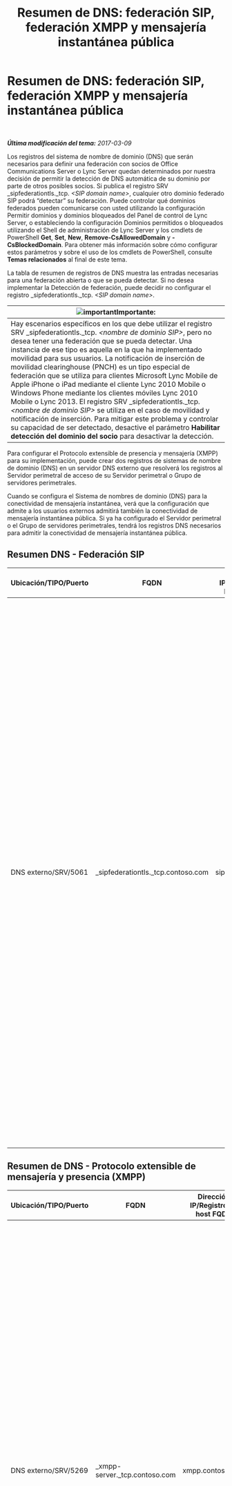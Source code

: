 ﻿---
title: 'Resumen de DNS: federación SIP, federación XMPP y mensajería instantánea pública'
TOCTitle: 'Resumen de DNS: federación SIP, federación XMPP y mensajería instantánea pública'
ms:assetid: 1ed24fb8-a849-44c0-a52e-7aef7527e644
ms:mtpsurl: https://technet.microsoft.com/es-es/library/JJ618369(v=OCS.15)
ms:contentKeyID: 49115273
ms.date: 03/09/2017
mtps_version: v=OCS.15
ms.translationtype: HT
---

# Resumen de DNS: federación SIP, federación XMPP y mensajería instantánea pública

 

_**Última modificación del tema:** 2017-03-09_

Los registros del sistema de nombre de dominio (DNS) que serán necesarios para definir una federación con socios de Office Communications Server o Lync Server quedan determinados por nuestra decisión de permitir la detección de DNS automática de su dominio por parte de otros posibles socios. Si publica el registro SRV \_sipfederationtls.\_tcp. *\<SIP domain name\>*, cualquier otro dominio federado SIP podrá “detectar” su federación. Puede controlar qué dominios federados pueden comunicarse con usted utilizando la configuración Permitir dominios y dominios bloqueados del Panel de control de Lync Server, o estableciendo la configuración Dominios permitidos o bloqueados utilizando el Shell de administración de Lync Server y los cmdlets de PowerShell **Get**, **Set**, **New**, **Remove-CsAllowedDomain** y **-CsBlockedDomain**. Para obtener más información sobre cómo configurar estos parámetros y sobre el uso de los cmdlets de PowerShell, consulte **Temas relacionados** al final de este tema.

La tabla de resumen de registros de DNS muestra las entradas necesarias para una federación abierta o que se pueda detectar. Si no desea implementar la Detección de federación, puede decidir no configurar el registro \_sipfederationtls.\_tcp. *\<SIP domain name\>*.

<table>
<thead>
<tr class="header">
<th><img src="images/Gg425917.important(OCS.15).gif" title="important" alt="important" />Importante:</th>
</tr>
</thead>
<tbody>
<tr class="odd">
<td>Hay escenarios específicos en los que debe utilizar el registro SRV _sipfederationtls._tcp. <em>&lt;nombre de dominio SIP&gt;</em>, pero no desea tener una federación que se pueda detectar. Una instancia de ese tipo es aquella en la que ha implementado movilidad para sus usuarios. La notificación de inserción de movilidad clearinghouse (PNCH) es un tipo especial de federación que se utiliza para clientes Microsoft Lync Mobile de Apple iPhone o iPad mediante el cliente Lync 2010 Mobile o Windows Phone mediante los clientes móviles Lync 2010 Mobile o Lync 2013. El registro SRV _sipfederationtls._tcp. <em>&lt;nombre de dominio SIP&gt;</em> se utiliza en el caso de movilidad y notificación de inserción. Para mitigar este problema y controlar su capacidad de ser detectado, desactive el parámetro <strong>Habilitar detección del dominio del socio</strong> para desactivar la detección.</td>
</tr>
</tbody>
</table>


Para configurar el Protocolo extensible de presencia y mensajería (XMPP) para su implementación, puede crear dos registros de sistemas de nombre de dominio (DNS) en un servidor DNS externo que resolverá los registros al Servidor perimetral de acceso de su Servidor perimetral o Grupo de servidores perimetrales.

Cuando se configura el Sistema de nombres de dominio (DNS) para la conectividad de mensajería instantánea, verá que la configuración que admite a los usuarios externos admitirá también la conectividad de mensajería instantánea pública. Si ya ha configurado el Servidor perimetral o el Grupo de servidores perimetrales, tendrá los registros DNS necesarios para admitir la conectividad de mensajería instantánea pública.

## Resumen DNS - Federación SIP


<table>
<colgroup>
<col style="width: 25%" />
<col style="width: 25%" />
<col style="width: 25%" />
<col style="width: 25%" />
</colgroup>
<thead>
<tr class="header">
<th>Ubicación/TIPO/Puerto</th>
<th>FQDN</th>
<th>Dirección IP/registro de host FQDN</th>
<th>Asignado a/Comentarios</th>
</tr>
</thead>
<tbody>
<tr class="odd">
<td><p>DNS externo/SRV/5061</p></td>
<td><p>_sipfederationtls._tcp.contoso.com</p></td>
<td><p>sip.contoso.com</p></td>
<td><p>Servidor perimetral de acceso interfaz externa necesaria para la detección de DNS automática de su federación a otros socios de federación potenciales y se conoce como “Dominios SIP permitidos” (denominado federación ampliada en versiones anteriores). Repetir las veces que sea necesario para todos los dominios SIP con usuarios habilitados en Lync</p>
<div class="alert">
<table>
<thead>
<tr class="header">
<th><img src="images/Gg425917.important(OCS.15).gif" title="important" alt="important" />Importante:</th>
</tr>
</thead>
<tbody>
<tr class="odd">
<td>Este registro SRV es necesario para la movilidad y la notificación de inserción clearinghouse. En los casos en que hay más de un dominio SIP, cree y publique un registro SRV para cada dominio que tendrá clientes de Lync Mobile. El Servicios de notificaciones de inserción y Servicios de notificaciones de inserción de Apple podrían no operar del modo esperado si no hay un registro SRV explícito para cada dominio SIP que admita la implementación.</td>
</tr>
</tbody>
</table>

</div></td>
</tr>
</tbody>
</table>


## Resumen de DNS - Protocolo extensible de mensajería y presencia (XMPP)


<table>
<colgroup>
<col style="width: 25%" />
<col style="width: 25%" />
<col style="width: 25%" />
<col style="width: 25%" />
</colgroup>
<thead>
<tr class="header">
<th>Ubicación/TIPO/Puerto</th>
<th>FQDN</th>
<th>Dirección IP/Registro de host FQDN</th>
<th>Asignado a/Comentarios</th>
</tr>
</thead>
<tbody>
<tr class="odd">
<td><p>DNS externo/SRV/5269</p></td>
<td><p>_xmpp-server._tcp.contoso.com</p></td>
<td><p>xmpp.contoso.com</p></td>
<td><p>La interfaz externa de proxy XMPP en el Servidor perimetral de acceso o Grupo de servidores perimetrales. Repetir la cantidad de veces que sea necesario para todos los dominios SIP internos con usuarios habilitados en Lync donde el contacto con contactos de XMPP está permitido mediante la configuración de la directiva de acceso externo a través de una directiva global, directiva de sitio en la que se ubica al usuario o directiva de usuario aplicada al usuario habilitado en Lync. Un dominio de XMPP permitido también debe configurarse en la directiva de socios federados de XMPP. Consulte los temas que se encuentran en <strong>Ver también</strong> para obtener más detalles.</p></td>
</tr>
<tr class="even">
<td><p>DNS externo/A</p></td>
<td><p>xmpp.contoso.com (por ejemplo)</p></td>
<td><p>Dirección IP del Servidor perimetral de acceso en el Servidor perimetral o el Grupo de servidores perimetrales que hospeda el proxy de XMPP</p></td>
<td><p>Apunta al Servidor perimetral de acceso o al Grupo de servidores perimetrales que hospeda el servicio de proxy de XMPP. Normalmente el registro SRV que crea apuntará a este registro host (A o AAAA)</p></td>
</tr>
</tbody>
</table>


## Resumen de DNS – Conectividad de mensajería instantánea pública


<table>
<colgroup>
<col style="width: 25%" />
<col style="width: 25%" />
<col style="width: 25%" />
<col style="width: 25%" />
</colgroup>
<thead>
<tr class="header">
<th>Ubicación/TIPO/Puerto</th>
<th>FQDN/Registro DNS</th>
<th>Dirección IP/FQDN</th>
<th>Asignado a/Comentarios</th>
</tr>
</thead>
<tbody>
<tr class="odd">
<td><p>DNS externo/A</p></td>
<td><p>sip.contoso.com</p></td>
<td><p>Interfaz de Servidor perimetral de acceso</p></td>
<td><p>Interfaz externa del Servidor perimetral de acceso (Contoso). Repita tantas veces como sea necesario para todos los dominios SIP con usuarios de Lync habilitados</p></td>
</tr>
</tbody>
</table>


## Vea también

#### Tareas

[Configurar la federación XMPP en Lync Server 2013](lync-server-2013-setting-up-xmpp-federation.md)  
[Configurar las notificaciones de inserción en Lync Server 2013](lync-server-2013-configuring-for-push-notifications.md)  
[Habilitar o deshabilitar la detección de socios de federación en Lync Server 2013](lync-server-2013-enable-or-disable-discovery-of-federation-partners.md)  

#### Conceptos

[Escenarios para el acceso de usuarios externos en Lync Server 2013](lync-server-2013-scenarios-for-external-user-access.md)  
[Determinar los requisitos DNS para Lync Server 2013](lync-server-2013-determine-dns-requirements.md)  

#### Otros recursos

[Administrar dominios federados SIP para la organización en Lync Server 2013](lync-server-2013-manage-sip-federated-domains-for-your-organization.md)

